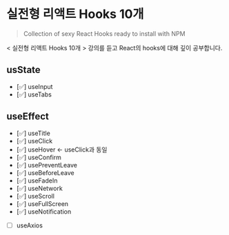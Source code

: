 # 실전형 리액트 Hooks 10개

> Collection of sexy React Hooks ready to install with NPM

< 실전형 리액트 Hooks 10개 > 강의를 듣고 React의 hooks에 대해 깊이 공부합니다.

## usState

- [✅] useInput
- [✅] useTabs

## useEffect

- [✅] useTitle
- [✅] useClick
- [✅] useHover <- useClick과 동일
- [✅] useConfirm
- [✅] usePreventLeave
- [✅] useBeforeLeave
- [✅] useFadeIn
- [✅] useNetwork
- [✅] useScroll
- [✅] useFullScreen
- [✅] useNotification
- [ ] useAxios
